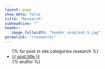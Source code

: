 ```yaml
---
layout: page
show_meta: false
title: "Research"
subheadline: ""
header:
   image_fullwidth: "header_unsplash_5.jpg"
permalink: "/research/"
---
```

<ul>
    {% for post in site.categories.research %}
    <li><a href="{{ site.url }}{{ post.url }}">{{ post.title }}</a></li>
    {% endfor %}
</ul>
